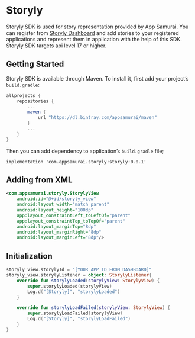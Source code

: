 # Storyly 
Storyly SDK is used for story representation provided by App Samurai. You can register from [Storyly Dashboard](http://dashboard.storyly.io) and add stories to your registered applications and represent them in application with the help of this SDK.
Storyly SDK targets api level 17 or higher. 
## Getting Started
Storyly SDK is available through Maven.  To install
it, first add your project’s `build.gradle`:
```groovy
allprojects {
    repositories {
        ...
        maven {
            url "https://dl.bintray.com/appsamurai/maven"
        }
		...
    }
}
```
Then you can add  dependency to application’s `build.gradle` file;
```
implementation 'com.appsamurai.storyly:storyly:0.0.1'
```
## Adding from XML
```xml
<com.appsamurai.storyly.StorylyView
    android:id="@+id/storyly_view"
    android:layout_width="match_parent"
    android:layout_height="100dp"
    app:layout_constraintLeft_toLeftOf="parent"
    app:layout_constraintTop_toTopOf="parent"
    android:layout_marginTop="8dp"
    android:layout_marginRight="8dp"
    android:layout_marginLeft="8dp"/>
```
## Initialization
```kotlin
storyly_view.storylyId = "[YOUR_APP_ID_FROM_DASHBOARD]"
storyly_view.storylyListener = object: StorylyListener{
    override fun storylyLoaded(storylyView: StorylyView) {
        super.storylyLoaded(storylyView)
        Log.d("[Storyly]", "storylyLoaded")
    }

    override fun storylyLoadFailed(storylyView: StorylyView) {
        super.storylyLoadFailed(storylyView)
        Log.d("[Storyly]", "storylyLoadFailed")
    }
}
```